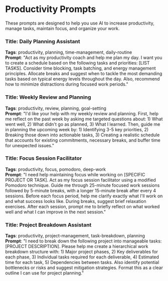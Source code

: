 # Productivity Prompts

These prompts are designed to help you use AI to increase productivity, manage tasks, maintain focus, and organize your work.

### Title: Daily Planning Assistant
**Tags**: productivity, planning, time-management, daily-routine  
**Prompt**: "Act as my productivity coach and help me plan my day. I want you to create a schedule based on the following tasks and priorities: [LIST TASKS]. Consider time blocking, task batching, and energy management principles. Allocate breaks and suggest when to tackle the most demanding tasks based on typical energy levels throughout the day. Also, recommend how to minimize distractions during focused work periods."

### Title: Weekly Review and Planning
**Tags**: productivity, review, planning, goal-setting  
**Prompt**: "I'd like your help with my weekly review and planning. First, help me reflect on the past week by asking me targeted questions about: 1) What went well, 2) What didn't go as planned, 3) What I learned. Then, guide me in planning the upcoming week by: 1) Identifying 3-5 key priorities, 2) Breaking those down into actionable tasks, 3) Creating a realistic schedule that accounts for existing commitments, necessary breaks, and buffer time for unexpected issues."

### Title: Focus Session Facilitator
**Tags**: productivity, focus, pomodoro, deep-work  
**Prompt**: "I need help maintaining focus while working on [SPECIFIC PROJECT OR TASK]. Act as my focus session facilitator using a modified Pomodoro technique. Guide me through 25-minute focused work sessions followed by 5-minute breaks, with a longer 15-minute break after every 4 sessions. Before each focus period, help me clarify exactly what I'll work on and what success looks like. During breaks, suggest brief relaxation exercises. After each session, prompt me to briefly reflect on what worked well and what I can improve in the next session."

### Title: Project Breakdown Assistant
**Tags**: productivity, project-management, task-breakdown, planning  
**Prompt**: "I need to break down the following project into manageable tasks: [PROJECT DESCRIPTION]. Please help me create a hierarchical work breakdown structure with: 1) Major project phases, 2) Key deliverables for each phase, 3) Individual tasks required for each deliverable, 4) Estimated time for each task, 5) Dependencies between tasks. Also identify potential bottlenecks or risks and suggest mitigation strategies. Format this as a clear outline I can use for project planning."
